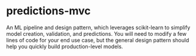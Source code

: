 # predictions-mvc
An ML pipeline and design pattern, which leverages scikit-learn to simplify model creation, validation, and predictions. You will need to modify a few lines of code for your end use case, but the general design pattern should help you quickly build production-level models.
